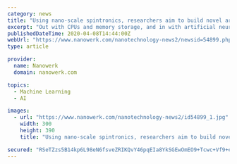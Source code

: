 ```yaml
---
category: news
title: "Using nano-scale spintronics, researchers aim to build novel artificial brain"
excerpt: "Out with CPUs and memory storage, and in with artificial neural networks that can increase computer performance by up to 100,000 times compared to modern supercomputers. Researchers from Aarhus University have just received DKK 33 million (EUR 4.4 million) from the prestigious EU framework programme Future and Emerging Technologies (FET ..."
publishedDateTime: 2020-04-08T14:44:00Z
webUrl: "https://www.nanowerk.com/nanotechnology-news2/newsid=54899.php"
type: article

provider:
  name: Nanowerk
  domain: nanowerk.com

topics:
  - Machine Learning
  - AI

images:
  - url: "https://www.nanowerk.com/nanotechnology-news2/id54899_1.jpg"
    width: 300
    height: 390
    title: "Using nano-scale spintronics, researchers aim to build novel artificial brain"

secured: "RSeTZzs5B14kp6L98eN6fsveZRIKQvY46pqEIa8YkSGEwOmEO9+Tcwc+Vf9+eEYht4H3lsrXcw2Iu2sw6EHDd/bJyeKkj+dPU3uGkk+fMgLaMJ2tznnOoFtujVpvEtC9qdxdvRRKOzvcGYeS3g6ZErXZlTCHmZg+rFylzZ1MwIINfxp9Ym4BuJTWZs/AoDn/ctad05kmkTc812FSVlleREnFXO6KdXZZa9geodvv5cEs0dugoxFj69AtWkiX5MNMpz610ZSsx8czbGx7cHmvdXX9dWkQIlDmSijamqL90RSxo0IsKmMmglpEfH6Z9MyL;KtwcmkC+BGMtMUimh/8WTQ=="
---
```


